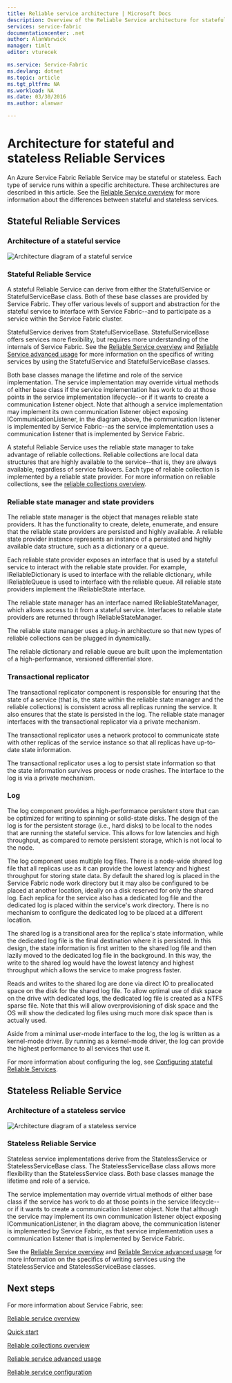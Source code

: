 ```yaml
---
title: Reliable service architecture | Microsoft Docs
description: Overview of the Reliable Service architecture for stateful and stateless services
services: service-fabric
documentationcenter: .net
author: AlanWarwick
manager: timlt
editor: vturecek

ms.service: Service-Fabric
ms.devlang: dotnet
ms.topic: article
ms.tgt_pltfrm: NA
ms.workload: NA
ms.date: 03/30/2016
ms.author: alanwar

---
```

# Architecture for stateful and stateless Reliable Services
An Azure Service Fabric Reliable Service may be stateful or stateless. Each type of service runs within a specific architecture. These architectures are described in this article.
See the [Reliable Service overview](service-fabric-reliable-services-introduction.md) for more information about the differences between stateful and stateless services.

## Stateful Reliable Services
### Architecture of a stateful service
![Architecture diagram of a stateful service](./media/service-fabric-reliable-services-platform-architecture/reliable-stateful-service-architecture.png)

### Stateful Reliable Service
A stateful Reliable Service can derive from either the StatefulService or StatefulServiceBase class. Both of these base classes are provided by Service Fabric. They
offer various levels of support and abstraction for the stateful service to interface with Service Fabric--and to participate as a service within the Service Fabric cluster.

StatefulService derives from StatefulServiceBase. StatefulServiceBase offers services more flexibility, but requires more understanding of the internals of Service Fabric.
See the [Reliable Service overview](service-fabric-reliable-services-introduction.md) and [Reliable Service advanced usage](service-fabric-reliable-services-advanced-usage.md) for more information on the specifics
of writing services by using the StatefulService and StatefulServiceBase classes.

Both base classes manage the lifetime and role of the service implementation. The service implementation may override virtual methods of either base class if the service implementation has work to do at those points in the service implementation lifecycle--or if it wants to create a communication listener object. Note that although a service implementation may implement its own communication listener object exposing ICommunicationListener, in the diagram above, the communication listener is
implemented by Service Fabric--as the service implementation uses a communication listener that is implemented by Service Fabric.

A stateful Reliable Service uses the reliable state manager to take advantage of reliable collections. Reliable collections are local data structures that are highly available to the service--that is, they are always available, regardless of service failovers. Each type of reliable collection is implemented by a reliable state provider.
For more information on reliable collections, see the [reliable collections overview](service-fabric-reliable-services-reliable-collections.md).

### Reliable state manager and state providers
The reliable state manager is the object that manages reliable state providers. It has the functionality to create, delete, enumerate, and ensure that the reliable state providers are
persisted and highly available. A reliable state provider instance represents an instance of a persisted and highly available data structure, such as a
dictionary or a queue.

Each reliable state provider exposes an interface that is used by a stateful service to interact with the reliable state provider. For example, IReliableDictionary is used to interface with the reliable dictionary, while IReliableQueue is used to interface with the reliable queue. All reliable state providers implement the IReliableState interface.

The reliable state manager has an interface named IReliableStateManager, which allows access to it from a stateful service. Interfaces to reliable state providers are returned through IReliableStateManager.

The reliable state manager uses a plug-in architecture so that new types of reliable collections can be plugged in dynamically.

The reliable dictionary and reliable queue are built upon the implementation of a high-performance, versioned differential store.

### Transactional replicator
The transactional replicator component is responsible for ensuring that the state of a service (that is, the state within the reliable state manager and the reliable collections)
is consistent across all replicas running the service. It also ensures that the state is persisted in the log. The reliable state manager interfaces with the transactional replicator via a private mechanism.

The transactional replicator uses a network protocol to communicate state with other replicas of the service instance so that all replicas have up-to-date state information.

The transactional replicator uses a log to persist state information so that the state information survives process or node crashes. The interface to the log is via a private mechanism.

### Log
The log component provides a high-performance persistent store that can be optimized for writing to spinning or solid-state disks.  The design
of the log is for the persistent storage (i.e., hard disks)
to be local to the nodes that are running the stateful service. This allows for low latencies and high throughput, as compared to remote persistent storage, which is not local to the node.

The log component uses multiple log files. There is a node-wide shared log file that all replicas use as it can provide the lowest latency and highest throughput for storing state data. By default the shared log is placed in the Service Fabric node work directory but it may also be configured to be placed at another location, ideally on a disk reserved for only the shared log. Each replica for the service also has a dedicated log file and the dedicated log is placed within the service's work directory. There is no mechanism to configure the dedicated log to be placed at a different location.

The shared log is a transitional area for the replica's state information, while the dedicated log file is the final destination where it is persisted. In this design, the state information is first written to the shared log file and then lazily moved to the dedicated log
file in the background. In this way, the write to the shared log would have the lowest latency and highest throughput which allows the service to make progress faster.

Reads and writes to the shared log are done via direct IO to preallocated space on the disk for the shared log file. To allow optimal use of disk space on the drive with dedicated logs, the dedicated log file is created as a NTFS sparse file. Note that this will allow overprovisioning of disk space and the OS will show the dedicated log files using much more disk space than is actually used.

Aside from a minimal user-mode interface to the log, the log is written as a kernel-mode driver. By running as a kernel-mode driver, the log can provide the highest performance to all services that use it.

For more information about configuring the log, see [Configuring stateful Reliable Services](service-fabric-reliable-services-configuration.md).

## Stateless Reliable Service
### Architecture of a stateless service
![Architecture diagram of a stateless service](./media/service-fabric-reliable-services-platform-architecture/reliable-stateless-service-architecture.png)

### Stateless Reliable Service
Stateless service implementations derive from the StatelessService or StatelessServiceBase class. The StatelessServiceBase class allows more flexibility than the StatelessService class.
Both base classes manage the lifetime and role of a service.

The service implementation may override virtual methods of either base class if the service has work to do
at those points in the service lifecycle--or if it wants to create a communication listener object. Note that although the service may implement its own communication
listener object exposing ICommunicationListener, in the diagram above, the communication listener is implemented by Service Fabric, as that service implementation uses a
communication listener that is implemented by Service Fabric.

See the [Reliable Service overview](service-fabric-reliable-services-introduction.md) and [Reliable Service advanced usage](service-fabric-reliable-services-advanced-usage.md) for more information on the specifics
of writing services using the StatelessService and StatelessServiceBase classes.

<!--Every topic should have next steps and links to the next logical set of content to keep the customer engaged-->
## Next steps
For more information about Service Fabric, see:

[Reliable service overview](service-fabric-reliable-services-introduction.md)

[Quick start](service-fabric-reliable-services-quick-start.md)

[Reliable collections overview](service-fabric-reliable-services-reliable-collections.md)

[Reliable service advanced usage](service-fabric-reliable-services-advanced-usage.md)

[Reliable service configuration](service-fabric-reliable-services-configuration.md)  


